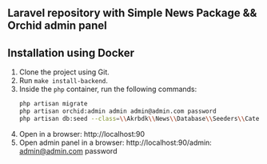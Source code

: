 ## Laravel repository with Simple News Package && Orchid admin panel

## Installation using Docker

1. Clone the project using Git.
2. Run `make install-backend`.
3. Inside the `php` container, run the following commands:
    ```bash
    php artisan migrate
    php artisan orchid:admin admin admin@admin.com password
    php artisan db:seed --class=\\Akrbdk\\News\\Database\\Seeders\\CategorySeeder
    ```
4. Open in a browser: http://localhost:90
5. Open admin panel in a browser: http://localhost:90/admin: admin@admin.com password

